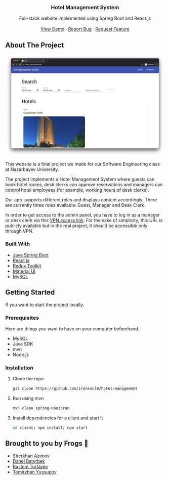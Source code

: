 <!--
*** Thanks for checking out the Best-README-Template. If you have a suggestion
*** that would make this better, please fork the repo and create a pull request
*** or simply open an issue with the tag "enhancement".
*** Thanks again! Now go create something AMAZING! :D
-->



<!-- PROJECT SHIELDS -->
<!--
*** I'm using markdown "reference style" links for readability.
*** Reference links are enclosed in brackets [ ] instead of parentheses ( ).
*** See the bottom of this document for the declaration of the reference variables
*** for contributors-url, forks-url, etc. This is an optional, concise syntax you may use.
*** https://www.markdownguide.org/basic-syntax/#reference-style-links
-->


<!-- PROJECT LOGO -->
<br />
<p align="center">


<h3 align="center">Hotel Management System</h3>

  <p align="center">
    Full-stack website implemented using Spring Boot and React.js
    <br />
    <br />
    <a href="https://hms.ironsoul.me">View Demo</a>
    ·
    <a href="https://github.com/ironsoul0/hotel-management/issues">Report Bug</a>
    ·
    <a href="https://github.com/ironsoul0/hotel-management/issues">Request Feature</a>
  </p>
</p>



<!-- ABOUT THE PROJECT -->
## About The Project

![Screenshot](./assets/screen.png)

This website is a final project we made for our Software Engineering class at Nazarbayev University. 

The project implements a Hotel Management System where guests can book hotel rooms, desk clerks can approve reservations and managers can control hotel employees (for example, working hours of desk clerks).

Our app supports different roles and displays content accordingly. There are currently three roles available: Guest, Manager and Desk Clerk.

In order to get access to the admin panel, you have to log in as a manager or desk clerk via this [VPN access link](https://hms.ironsoul.me/vpn-access). For the sake of simplicity, this URL is publicly available but in the real project, it should be accessible only through VPN. 

### Built With

* [Java Spring Boot](https://spring.io/projects/spring-boot)
* [React.js](https://reactjs.org/)
* [Redux Toolkit](https://redux-toolkit.js.org/)
* [Material UI](https://material-ui.com/)
* [MySQL](https://www.mysql.com/)


<!-- GETTING STARTED -->
## Getting Started

If you want to start the project locally.

### Prerequisites

Here are things you want to have on your computer beforehand.

* MySQL
* Java SDK
* mvn
* Node.js

### Installation

1. Clone the repo
   ```sh
   git clone https://github.com/ironsoul0/hotel-management
   ```
2. Run using mvn
   ```sh
   mvn clean spring-boot:run
   ```
3. Install dependencies for a client and start it
   ```sh
   cd client; npm install; npm start
   ```





## Brought to you by Frogs 🐸
* [Sherkhan Azimov](https://github.com/AzimovS)
* [Danel Batyrbek](https://github.com/ktlthebest)
* [Rustem Turtayev](https://github.com/rustem17)
* [Temirzhan Yussupov](https://github.com/ironsoul0)



